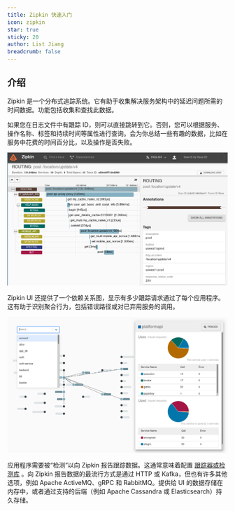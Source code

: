 ```yaml
---
title: Zipkin 快速入门
icon: zipkin
star: true
sticky: 20
author: List Jiang
breadcrumb: false
---
```


## 介绍
Zipkin 是一个分布式追踪系统。它有助于收集解决服务架构中的延迟问题所需的时间数据。功能包括收集和查找此数据。

如果您在日志文件中有跟踪 ID，则可以直接跳转到它。否则，您可以根据服务、操作名称、标签和持续时间等属性进行查询。会为你总结一些有趣的数据，比如在服务中花费的时间百分比，以及操作是否失败。

![](../img/web-screenshot.png)

Zipkin UI 还提供了一个依赖关系图，显示有多少跟踪请求通过了每个应用程序。这有助于识别聚合行为，包括错误路径或对已弃用服务的调用。

![](../img/dependency-graph.png)

应用程序需要被“检测”以向 Zipkin 报告跟踪数据。这通常意味着配置 [跟踪器或检测库](https://zipkin.io/pages/tracers_instrumentation) 。向 Zipkin 报告数据的最流行方式是通过 HTTP 或 Kafka，但也有许多其他选项，例如 Apache ActiveMQ、gRPC 和 RabbitMQ。提供给 UI 的数据存储在内存中，或者通过支持的后端（例如 Apache Cassandra 或 Elasticsearch）持久存储。
